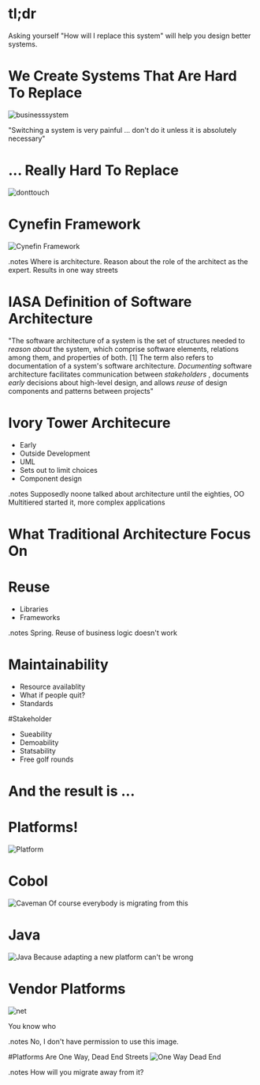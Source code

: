 <!SLIDE bullets>
# tl;dr
Asking yourself "How will I replace this system" will help you design better
systems.

<!SLIDE center>
# We Create Systems That Are Hard To Replace
![businesssystem](CameraZOOM-20120113220317142.jpg)

"Switching a system is very painful ... don't do it unless it is absolutely
necessary"

<!SLIDE center>
# ... Really Hard To Replace
![donttouch](dont_touch.png)

<!SLIDE center>
# Cynefin Framework
![Cynefin Framework](cynefin.png)

.notes Where is architecture. Reason about the role of the architect as the expert. Results in one way streets

<!SLIDE bullets>
# IASA Definition of Software Architecture

"The software architecture of a system is the set of structures needed to _reason
about_ the system, which comprise software elements, relations among them, and
properties of both. [1] The term also refers to documentation of a system's
software architecture. _Documenting_ software architecture facilitates
communication between _stakeholders_ , documents _early_ decisions about high-level
design, and allows _reuse_ of design components and patterns between projects"

<!SLIDE bullets>
# Ivory Tower Architecure
* Early
* Outside Development
* UML
* Sets out to limit choices
* Component design

.notes Supposedly noone talked about architecture until the eighties, OO Multitiered started it, more complex applications

<!SLIDE subsection>
# What Traditional Architecture Focus On

<!SLIDE bullets>
# Reuse
* Libraries
* Frameworks

.notes Spring. Reuse of business logic doesn't work

<!SLIDE bullets>
# Maintainability
* Resource availablity
* What if people quit?
* Standards

<!SLIDE  bullets>
#Stakeholder
* Sueability
* Demoability
* Statsability
* Free golf rounds

<!SLIDE subsection>
# And the result is ...

<!SLIDE  bullets>
# Platforms!
![Platform](collapsed_platform.jpg)

<!SLIDE center>
# Cobol
![Caveman](caveman.jpg)
Of course everybody is migrating from this

<!SLIDE center>
# Java
![Java](java_evil.png)
Because adapting a new platform can't be wrong

<!SLIDE bullets>
# Vendor Platforms 

![net](droid_army.jpg)

You know who

.notes No, I don't have permission to use this image.

<!SLIDE center>
#Platforms Are One Way, Dead End Streets
![One Way Dead End](one_way_dead_end.png)

.notes How will you migrate away from it?


